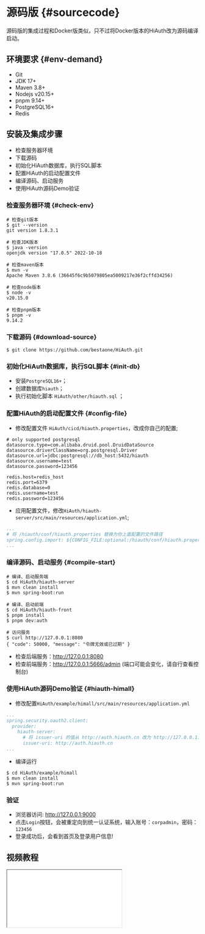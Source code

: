 # 源码版 {#sourcecode}
源码版的集成过程和Docker版类似，只不过将Docker版本的HiAuth改为源码编译启动。

## 环境要求 {#env-demand}
- Git
- JDK 17+
- Maven 3.8+
- Nodejs v20.15+
- pnpm 9.14+
- PostgreSQL16+
- Redis

## 安装及集成步骤
- 检查服务器环境
- 下载源码
- 初始化HiAuth数据库，执行SQL脚本
- 配置HiAuth的启动配置文件
- 编译源码、启动服务
- 使用HiAuth源码Demo验证

### 检查服务器环境 {#check-env}
```shell
# 检查git版本
$ git --version
git version 1.8.3.1

# 检查JDK版本
$ java -version
openjdk version "17.0.5" 2022-10-18

# 检查maven版本
$ mvn -v
Apache Maven 3.8.6 (36645f6c9b5079805ea5009217e36f2cffd34256)

# 检查node版本
$ node -v
v20.15.0

# 检查pnpm版本
$ pnpm -v
9.14.2
```

### 下载源码 {#download-source}
```shell
$ git clone https://github.com/bestaone/HiAuth.git
```

### 初始化HiAuth数据库，执行SQL脚本 {#init-db}
- 安装`PostgreSQL16+`；
- 创建数据库`hiauth`；
- 执行初始化脚本 `HiAuth/other/hiauth.sql` ；

### 配置HiAuth的启动配置文件 {#config-file}
- 修改配置文件 `HiAuth/cicd/hiauth.properties`，改成你自己的配置;
```properties [hiauth.properties]
# only supported postgresql
datasource.type=com.alibaba.druid.pool.DruidDataSource
datasource.driverClassName=org.postgresql.Driver
datasource.url=jdbc:postgresql://db_host:5432/hiauth
datasource.username=test
datasource.password=123456

redis.host=redis_host
redis.port=6379
redis.database=0
redis.username=test
redis.password=123456
```
- 应用配置文件，修改`HiAuth/hiauth-server/src/main/resources/application.yml`;
```yaml
...
# 将 /hiauth/conf/hiauth.properties 替换为你上面配置的文件路径
spring.config.import: ${CONFIG_FILE:optional:/hiauth/conf/hiauth.properties}
...
```

### 编译源码、启动服务 {#compile-start}
```shell
# 编译、启动服务端
$ cd HiAuth/hiauth-server
$ mvn clean install
$ mvn spring-boot:run

# 编译、启动前端
$ cd HiAuth/hiauth-front
$ pnpm install
$ pnpm dev:auth

# 访问服务
$ curl http://127.0.0.1:8080
{ "code": 50000, "message": "令牌无效或已过期" }
```
- 检查后端服务：http://127.0.0.1:8080
- 检查前端服务：http://127.0.0.1:5666/admin (端口可能会变化，请自行查看控制台)

### 使用HiAuth源码Demo验证 {#hiauth-himall}
- 修改配置`HiAuth/example/himall/src/main/resources/application.yml`
```yaml
...
spring.security.oauth2.client:
  provider:
    hiauth-server:
      # 将 issuer-uri 的值从 http://auth.hiauth.cn 改为 http://127.0.0.1:8080
      issuer-uri: http://auth.hiauth.cn
...
```
- 编译运行
```shell
$ cd HiAuth/example/himall
$ mvn clean install
$ mvn spring-boot:run
```

### 验证
- 浏览器访问: http://127.0.0.1:9000
- 点击`Login`按钮，会被重定向到统一认证系统，输入账号：`corpadmin`，密码：`123456`
- 登录成功后，会看到首页及登录用户信息!

## 视频教程
<iframe src="//player.bilibili.com/player.html?bvid=BV1KhZEYmERF&page=1" allowfullscreen></iframe>